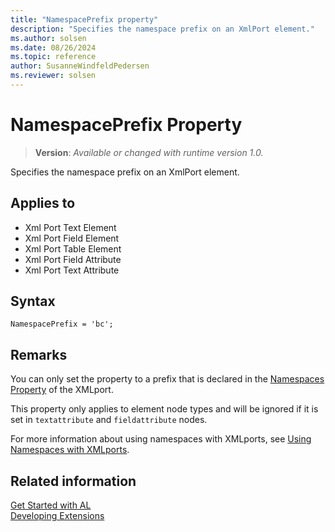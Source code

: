 ```yaml
---
title: "NamespacePrefix property"
description: "Specifies the namespace prefix on an XmlPort element."
ms.author: solsen
ms.date: 08/26/2024
ms.topic: reference
author: SusanneWindfeldPedersen
ms.reviewer: solsen
---
```

[//]: # (START>DO_NOT_EDIT)
[//]: # (IMPORTANT:Do not edit any of the content between here and the END>DO_NOT_EDIT.)
[//]: # (Any modifications should be made in the .xml files in the ModernDev repo.)
# NamespacePrefix Property
> **Version**: _Available or changed with runtime version 1.0._

Specifies the namespace prefix on an XmlPort element.

## Applies to
-   Xml Port Text Element
-   Xml Port Field Element
-   Xml Port Table Element
-   Xml Port Field Attribute
-   Xml Port Text Attribute

[//]: # (IMPORTANT: END>DO_NOT_EDIT)


## Syntax

```AL
NamespacePrefix = 'bc';
```
 
## Remarks

You can only set the property to a prefix that is declared in the [Namespaces Property](devenv-namespaces-property.md) of the XMLport.  

This property only applies to element node types and will be ignored if it is set in `textattribute` and `fieldattribute` nodes. 

For more information about using namespaces with XMLports, see  [Using Namespaces with XMLports](../devenv-using-namespaces-with-xmlports.md).  

## Related information  

[Get Started with AL](../devenv-get-started.md)  
[Developing Extensions](../devenv-dev-overview.md)  